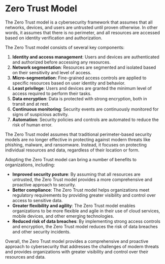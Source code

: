 # Zero Trust Model

The Zero Trust model is a cybersecurity framework that assumes that all networks, devices, and users are untrusted until proven otherwise. In other words, it assumes that there is no perimeter, and all resources are accessed based on identity verification and authorization.

The Zero Trust model consists of several key components:

1. **Identity and access management**: Users and devices are authenticated and authorized before accessing any resources.
2. **Network segmentation**: Resources are segmented and isolated based on their sensitivity and level of access.
3. **Micro-segmentation**: Fine-grained access controls are applied to specific resources based on user identity and behavior.
4. **Least privilege**: Users and devices are granted the minimum level of access required to perform their tasks.
5. **Data encryption**: Data is protected with strong encryption, both in transit and at rest.
6. **Continuous monitoring**: Security events are continuously monitored for signs of suspicious activity.
7. **Automation**: Security policies and controls are automated to reduce the risk of human error.

The Zero Trust model assumes that traditional perimeter-based security models are no longer effective in protecting against modern threats like phishing, malware, and ransomware. Instead, it focuses on protecting individual resources and data, regardless of their location or form.

Adopting the Zero Trust model can bring a number of benefits to organizations, including:

* **Improved security posture**: By assuming that all resources are untrusted, the Zero Trust model provides a more comprehensive and proactive approach to security.
* **Better compliance**: The Zero Trust model helps organizations meet regulatory requirements by providing greater visibility and control over access to sensitive data.
* **Greater flexibility and agility**: The Zero Trust model enables organizations to be more flexible and agile in their use of cloud services, mobile devices, and other emerging technologies.
* **Reduced risk of data breaches**: By implementing strong access controls and encryption, the Zero Trust model reduces the risk of data breaches and other security incidents.

Overall, the Zero Trust model provides a comprehensive and proactive approach to cybersecurity that addresses the challenges of modern threats and provides organizations with greater visibility and control over their resources and data.

<figure><img src="https://cdn-dynmedia-1.microsoft.com/is/image/microsoftcorp/ZeroTrustArchitecture-Infographic_RWQAAU?resMode=sharp2&#x26;op_usm=1.5,0.65,15,0&#x26;wid=1600&#x26;qlt=100&#x26;fit=constrain" alt=""><figcaption></figcaption></figure>
